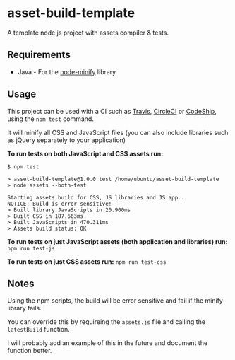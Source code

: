 # asset-build-template
A template node.js project with assets compiler &amp; tests.

## Requirements
* Java - For the [node-minify](http://npm.im/node-minify) library

## Usage

This project can be used with a CI such as [Travis](https://travis-ci.org/), [CircleCI](https://circleci.com/) or [CodeShip](https://codeship.com/), using the `npm test` command.

It will minify all CSS and JavaScript files (you can also include libraries such as jQuery separately to your application)

**To run tests on both JavaScript and CSS assets run:**
```shell
$ npm test

> asset-build-template@1.0.0 test /home/ubuntu/asset-build-template
> node assets --both-test

Starting assets build for CSS, JS libraries and JS app...
NOTICE: Build is error sensitive!
> Built library JavaScripts in 20.900ms
> Built CSS in 187.663ms
> Built JavaScripts in 470.311ms
> Assets build status: OK

```

**To run tests on just JavaScript assets (both application and libraries) run:** `npm run test-js`

**To run tests on just CSS assets run:** `npm run test-css`

## Notes

Using the npm scripts, the build will be error sensitive and fail if the minify library fails.

You can override this by requireing the `assets.js` file and calling the `latestBuild` function.

I will probably add an example of this in the future and document the function better.